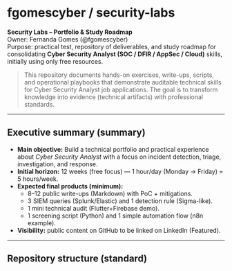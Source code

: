 # fgomescyber / security-labs

**Security Labs – Portfolio & Study Roadmap**  
Owner: Fernanda Gomes (@fgomescyber)  
Purpose: practical test, repository of deliverables, and study roadmap for consolidating **Cyber Security Analyst (SOC / DFIR / AppSec / Cloud)** skills, initially using only free resources.  

> This repository documents hands-on exercises, write-ups, scripts, and operational playbooks that demonstrate auditable technical skills for Cyber Security Analyst job applications. The goal is to transform knowledge into evidence (technical artifacts) with professional standards.

---

## Executive summary (summary)
- **Main objective:** Build a technical portfolio and practical experience about *Cyber Security Analyst*  with a focus on incident detection, triage, investigation, and response.
- **Initial horizon:** 12 weeks (free focus) — 1 hour/day (Monday → Friday) = 5 hours/week.  
- **Expected final products (minimum):**
  - 8–12 public write-ups (Markdown) with PoC + mitigations.
  - 3 SIEM queries (Splunk/Elastic) and 1 detection rule (Sigma-like).
  - 1 mini technical audit (Flutter+Firebase demo).
  - 1 screening script (Python) and 1 simple automation flow (n8n example).
- **Visibility:** public content on GitHub to be linked on LinkedIn (Featured).

---

## Repository structure (standard)
